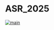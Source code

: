 # ASR_2025

[![main](https://github.com/Docencia-fmrico/ASR_2025/actions/workflows/main.yaml/badge.svg)](https://github.com/Docencia-fmrico/ASR_2025/actions/workflows/main.yaml)
